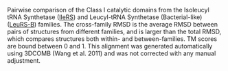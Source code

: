 Pairwise comparison of the Class I catalytic domains from the Isoleucyl tRNA Synthetase (<a href='/class1/ile'>IleRS</a>) and Leucyl-tRNA Synthetase (Bacterial-like) (<a href='/class1/leu1'>LeuRS-B</a>) families. 
	The cross-family RMSD is the average RMSD between pairs of structures from different families, and is
	 larger than the total RMSD, which compares structures both within- and between-families. TM scores are bound between 0 and 1. 
	 This alignment was generated automatically using 3DCOMB (Wang et al. 2011) and was not corrected with any manual adjustment.
